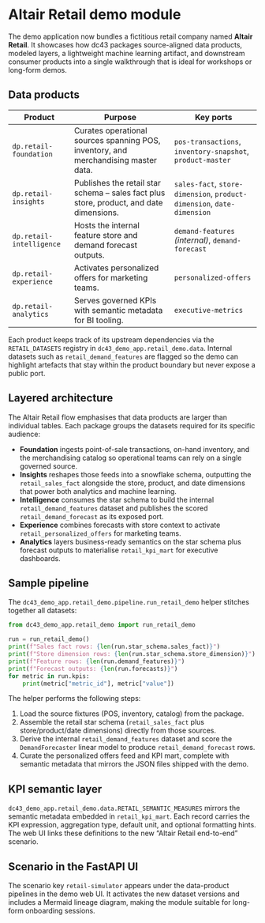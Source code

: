 # Altair Retail demo module

The demo application now bundles a fictitious retail company named **Altair Retail**.
It showcases how dc43 packages source-aligned data products, modeled layers, a
lightweight machine learning artifact, and downstream consumer products into a
single walkthrough that is ideal for workshops or long-form demos.

## Data products

| Product | Purpose | Key ports |
| --- | --- | --- |
| `dp.retail-foundation` | Curates operational sources spanning POS, inventory, and merchandising master data. | `pos-transactions`, `inventory-snapshot`, `product-master` |
| `dp.retail-insights` | Publishes the retail star schema – sales fact plus store, product, and date dimensions. | `sales-fact`, `store-dimension`, `product-dimension`, `date-dimension` |
| `dp.retail-intelligence` | Hosts the internal feature store and demand forecast outputs. | `demand-features` *(internal)*, `demand-forecast` |
| `dp.retail-experience` | Activates personalized offers for marketing teams. | `personalized-offers` |
| `dp.retail-analytics` | Serves governed KPIs with semantic metadata for BI tooling. | `executive-metrics` |

Each product keeps track of its upstream dependencies via the `RETAIL_DATASETS`
registry in `dc43_demo_app.retail_demo.data`. Internal datasets such as
`retail_demand_features` are flagged so the demo can highlight artefacts that
stay within the product boundary but never expose a public port.

## Layered architecture

The Altair Retail flow emphasises that data products are larger than individual
tables. Each package groups the datasets required for its specific audience:

- **Foundation** ingests point-of-sale transactions, on-hand inventory, and the
  merchandising catalog so operational teams can rely on a single governed
  source.
- **Insights** reshapes those feeds into a snowflake schema, outputting the
  `retail_sales_fact` alongside the store, product, and date dimensions that
  power both analytics and machine learning.
- **Intelligence** consumes the star schema to build the internal
  `retail_demand_features` dataset and publishes the scored
  `retail_demand_forecast` as its exposed port.
- **Experience** combines forecasts with store context to activate
  `retail_personalized_offers` for marketing teams.
- **Analytics** layers business-ready semantics on the star schema plus
  forecast outputs to materialise `retail_kpi_mart` for executive dashboards.

## Sample pipeline

The `dc43_demo_app.retail_demo.pipeline.run_retail_demo` helper stitches together
all datasets:

```python
from dc43_demo_app.retail_demo import run_retail_demo

run = run_retail_demo()
print(f"Sales fact rows: {len(run.star_schema.sales_fact)}")
print(f"Store dimension rows: {len(run.star_schema.store_dimension)}")
print(f"Feature rows: {len(run.demand_features)}")
print(f"Forecast outputs: {len(run.forecasts)}")
for metric in run.kpis:
    print(metric["metric_id"], metric["value"])
```

The helper performs the following steps:

1. Load the source fixtures (POS, inventory, catalog) from the package.
2. Assemble the retail star schema (`retail_sales_fact` plus store/product/date
   dimensions) directly from those sources.
3. Derive the internal `retail_demand_features` dataset and score the
   `DemandForecaster` linear model to produce `retail_demand_forecast` rows.
4. Curate the personalized offers feed and KPI mart, complete with semantic
   metadata that mirrors the JSON files shipped with the demo.

## KPI semantic layer

`dc43_demo_app.retail_demo.data.RETAIL_SEMANTIC_MEASURES` mirrors the semantic
metadata embedded in `retail_kpi_mart`. Each record carries the KPI expression,
aggregation type, default unit, and optional formatting hints. The web UI links
these definitions to the new “Altair Retail end-to-end” scenario.

## Scenario in the FastAPI UI

The scenario key `retail-simulator` appears under the data-product pipelines in
the demo web UI. It activates the new dataset versions and includes a Mermaid
lineage diagram, making the module suitable for long-form onboarding sessions.
